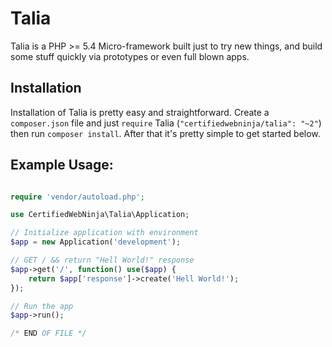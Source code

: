 # Talia

Talia is a PHP >= 5.4 Micro-framework built just to try new things, and build some stuff quickly via prototypes or even full blown apps.

## Installation

Installation of Talia is pretty easy and straightforward. Create a `composer.json` file and just `require` Talia (`"certifiedwebninja/talia": "~2"`) then run `composer install`. After that it's pretty simple to get started below.

## Example Usage:

```php

require 'vendor/autoload.php';

use CertifiedWebNinja\Talia\Application;

// Initialize application with environment
$app = new Application('development');

// GET / && return "Hell World!" response
$app->get('/', function() use($app) {
    return $app['response']->create('Hell World!');
});

// Run the app
$app->run();

/* END OF FILE */
```
